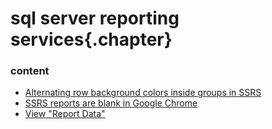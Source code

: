 ﻿
# sql server reporting services{.chapter}

### content

- [Alternating row background colors inside groups in SSRS](alternating_row_colors_inside_groups.md)
- [SSRS reports are blank in Google Chrome](reports_are_blank_in_chrome.md)
- [View "Report Data"](view_report_data.md)
